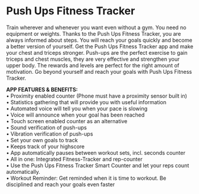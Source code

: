 # Push Ups Fitness Tracker

Train wherever and whenever you want even without a gym. You need no equipment or weights. Thanks to the Push Ups Fitness Tracker, you are always informed about steps. You will reach your goals quickly and become a better version of yourself. Get the Push Ups Fitness Tracker app and make your chest and triceps stronger. Push-ups are the perfect exercise to gain triceps and chest muscles, they are very effective and strengthen your upper body. The rewards and levels are perfect for the right amount of motivation. Go beyond yourself and reach your goals with Push Ups Fitness Tracker.

<b>APP FEATURES & BENEFITS:</b><br/>
&bull; Proximity enabled counter (Phone must have a proximity sensor built in) <br/>
&bull; Statistics gathering that will provide you with useful information<br/>
&bull; Automated voice will tell you when your pace is slowing <br/>
&bull; Voice will announce when your goal has been reached<br/>
&bull; Touch screen enabled counter as an alternative<br/>
&bull; Sound verification of push-ups<br/>
&bull; Vibration verification of push-ups<br/>
&bull; Set your own goals to track<br/>
&bull; Keeps track of your highscore<br/>
&bull; App automatically pauses between workout sets, incl. seconds counter<br/>
&bull; All in one: Integrated Fitness-Tracker and rep-counter<br/>
&bull; Use the Push Ups Fitness Tracker Smart Counter and let your reps count automatically.<br/>
&bull; Workout Reminder: Get reminded when it is time to workout. Be disciplined and reach your goals even faster<br/>
